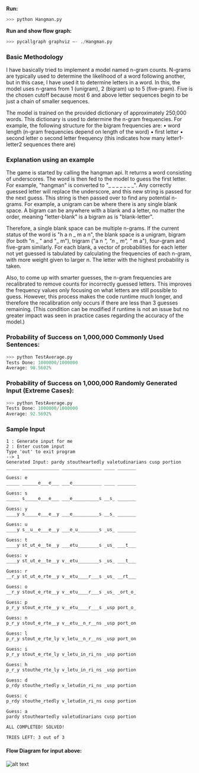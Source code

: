 **Run:**
```python
>>> python Hangman.py
```
**Run and show flow graph:**
```python
>>> pycallgraph graphviz —- ./Hangman.py
```
### Basic Methodology

I have basically tried to implement a model named n-gram counts. N-grams are typically used to determine the likelihood of a word following another, but in this case, I have used it to determine letters in a word. In this, the model uses n-grams from 1 (unigram), 2 (bigram) up to 5 (five-gram). Five is
the chosen cutoff because most 6 and above letter sequences begin to be just a chain of smaller sequences.

The model is trained on the provided dictionary of approximately 250,000 words. This dictionary is used to determine the n-gram frequencies. For example, the following structure for the bigram frequencies are:
• word length (n-gram frequencies depend on length of the word)
  ▪ first letter
  ▪ second letter
    o second letter frequency (this indicates how many letter1-letter2 sequences there are)

### Explanation using an example

The game is started by calling the hangman api. It returns a word consisting of underscores. The word is then fed to the model to guess the first letter. For example, "hangman" is converted to "_ _ _ _ _ _ _". Any correctly guessed letter will replace the underscore, and this new string is passed for the next guess.
This string is then passed over to find any potential n-grams. For example, a unigram can be where there is any single blank space. A bigram can be anywhere with a blank and a letter, no matter the order, meaning "letter-blank" is a bigram as is "blank-letter".

Therefore, a single blank space can be multiple n-grams. If the current status of the word is "h a n _ m a n", the blank space is a unigram, bigram (for both "n _ " and "_ m"), trigram ("a n _", "n _ m", "_ m a"), four-gram and five-gram similarly. For each blank, a vector of probabilities for each letter not yet guessed is tabulated by calculating the frequencies of each n-gram, with more weight given to larger n. The letter with the highest probability is taken.

Also, to come up with smarter guesses, the n-gram frequencies are recalibrated to remove counts for incorrectly guessed letters. This improves the frequency values only focusing on what letters are still possible to guess. However, this process makes the code runtime much longer, and therefore the recalibration only occurs if there are less than 3 guesses remaining. (This condition can be modified if runtime is not an issue but no greater impact was seen in practice cases regarding the accuracy of the model.)

### Probability of Success on 1,000,000 Commonly Used Sentences:
```python
>>> python TestAverage.py
Tests Done: 1000000/1000000
Average: 98.5602%
```
### Probability of Success on 1,000,000 Randomly Generated Input (Extreme Cases):
```python
>>> python TestAverage.py
Tests Done: 1000000/1000000
Average: 92.5692%
```
### Sample Input
```
1 : Generate input for me
2 : Enter custom input
Type 'out' to exit program
--> 1
Generated Input: pardy stoutheartedly valetudinarians cusp portion
_____ ______________ _______________ ____ _______

Guess: e
_____ ______e___e___ ___e___________ ____ _______

Guess: s
_____ s_____e___e___ ___e__________s __s_ _______

Guess: y
____y s_____e___e__y ___e__________s __s_ _______

Guess: u
____y s__u__e___e__y ___e_u________s _us_ _______

Guess: t
____y st_ut_e__te__y ___etu________s _us_ ___t___

Guess: v
____y st_ut_e__te__y v__etu________s _us_ ___t___

Guess: r
__r_y st_ut_e_rte__y v__etu____r___s _us_ __rt___

Guess: o
__r_y stout_e_rte__y v__etu____r___s _us_ _ort_o_

Guess: p
p_r_y stout_e_rte__y v__etu____r___s _usp port_o_

Guess: n
p_r_y stout_e_rte__y v__etu__n_r__ns _usp port_on

Guess: l
p_r_y stout_e_rte_ly v_letu__n_r__ns _usp port_on

Guess: i
p_r_y stout_e_rte_ly v_letu_in_ri_ns _usp portion

Guess: h
p_r_y stouthe_rte_ly v_letu_in_ri_ns _usp portion

Guess: d
p_rdy stouthe_rtedly v_letudin_ri_ns _usp portion

Guess: c
p_rdy stouthe_rtedly v_letudin_ri_ns cusp portion

Guess: a
pardy stoutheartedly valetudinarians cusp portion

ALL COMPLETED! SOLVED!

TRIES LEFT: 3 out of 3
```
#### Flow Diagram for input above:
![alt text](https://raw.githubusercontent.com/endeavors/HangmanAI/master/hangman_graph.png)
